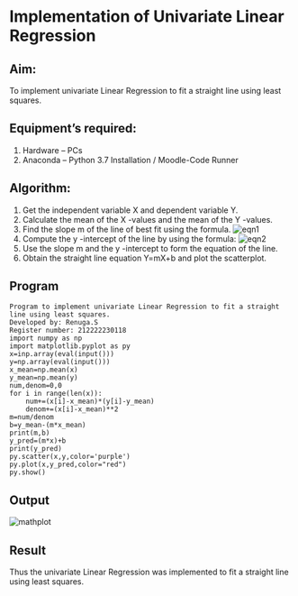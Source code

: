 # Implementation of Univariate Linear Regression
## Aim:
To implement univariate Linear Regression to fit a straight line using least squares.

## Equipment’s required:
1.	Hardware – PCs
2.	Anaconda – Python 3.7 Installation / Moodle-Code Runner

## Algorithm:
1.	Get the independent variable X and dependent variable Y.
2.	Calculate the mean of the X -values and the mean of the Y -values.
3.	Find the slope m of the line of best fit using the formula.
 ![eqn1](./eq1.jpg)
4.	Compute the y -intercept of the line by using the formula:
![eqn2](./eq2.jpg)  
5.	Use the slope m and the y -intercept to form the equation of the line.
6.	Obtain the straight line equation Y=mX+b and plot the scatterplot.
## Program
```
Program to implement univariate Linear Regression to fit a straight line using least squares.
Developed by: Renuga.S
Register number: 212222230118
import numpy as np
import matplotlib.pyplot as py
x=inp.array(eval(input()))
y=np.array(eval(input()))
x_mean=np.mean(x)
y_mean=np.mean(y)
num,denom=0,0
for i in range(len(x)):
    num+=(x[i]-x_mean)*(y[i]-y_mean)
    denom+=(x[i]-x_mean)**2
m=num/denom
b=y_mean-(m*x_mean)
print(m,b)
y_pred=(m*x)+b
print(y_pred)
py.scatter(x,y,color='purple')
py.plot(x,y_pred,color="red")
py.show()
```


## Output
![mathplot](https://github.com/RENUGASARAVANAN/Univariate-Linear-Regression/assets/119292258/0dd3b397-5a69-4516-8be8-4a511f35d928)







## Result
Thus the univariate Linear Regression was implemented to fit a straight line using least squares.

